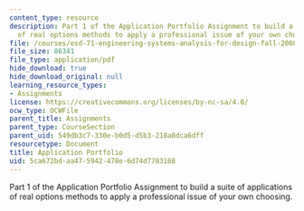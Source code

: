 ```yaml
---
content_type: resource
description: Part 1 of the Application Portfolio Assignment to build a suite of applications
  of real options methods to apply a professional issue of your own choosing.
file: /courses/esd-71-engineering-systems-analysis-for-design-fall-2008/5ca672bdaa475942478e6d74d7783168_ap_assn1.pdf
file_size: 86341
file_type: application/pdf
hide_download: true
hide_download_original: null
learning_resource_types:
- Assignments
license: https://creativecommons.org/licenses/by-nc-sa/4.0/
ocw_type: OCWFile
parent_title: Assignments
parent_type: CourseSection
parent_uid: 549db3c7-330e-b0d5-d5b3-218a8dca6dff
resourcetype: Document
title: Application Portfolio
uid: 5ca672bd-aa47-5942-478e-6d74d7783168
---
```

Part 1 of the Application Portfolio Assignment to build a suite of applications of real options methods to apply a professional issue of your own choosing.